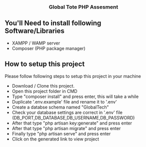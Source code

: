 
<h3 align="center">
Global Tote PHP Assesment 
</h3>


## You'll Need to install following Software/Libraries
- XAMPP / WAMP server
- Composer (PHP package manager)

## How to setup this project

Please follow following steps to setup this project in your machine

- Download / Clone this project.
- Open this project folder in CMD
- Type "composer install" and press enter, this will take a while
- Duplicate '.env.example' file and rename it to '.env'
- Create a databse schema named "GlobalTech"
- Check your database settings are correct in '.env' file (DB_PORT,DB_DATABASE,DB_USERNAME,DB_PASSWORD)
- After that type "php artisan key:generate" and press enter
- After that type "php artisan migrate" and press enter
- Finally type "php artisan serve" and press enter
- Click on the generated link to view project

